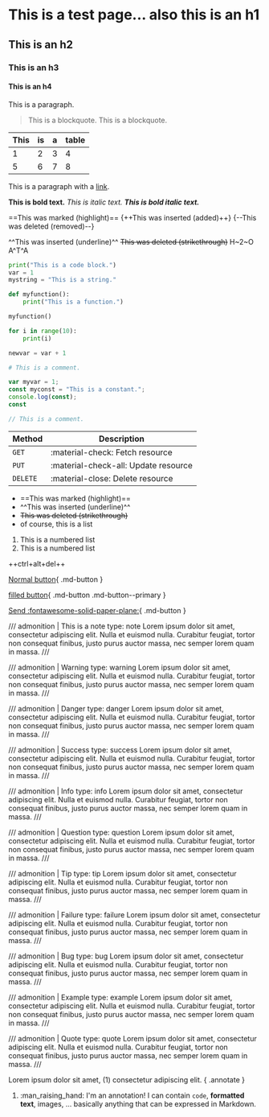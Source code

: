 # This is a test page... also this is an h1

## This is an h2

### This is an h3

#### This is an h4

This is a paragraph.

> This is a blockquote.
> This is a blockquote.

This | is   | a   | table
-----|------|-----|------
1    | 2    | 3   | 4
5    | 6    | 7   | 8

This is a paragraph with a [link](https://example.com).

**This is bold text.** *This is italic text.* ***This is bold italic text.***

==This was marked (highlight)==
{++This was inserted (added)++}
{--This was deleted (removed)--}

^^This was inserted (underline)^^
~~This was deleted (strikethrough)~~
H~2~O
A^T^A

```python
print("This is a code block.")
var = 1
mystring = "This is a string."

def myfunction():
    print("This is a function.")

myfunction()

for i in range(10):
    print(i)

newvar = var + 1

# This is a comment.

```

```javascript
var myvar = 1;
const myconst = "This is a constant.";
console.log(const);
const

// This is a comment.
```

| Method      | Description                          |
| ----------- | ------------------------------------ |
| `GET`       | :material-check:     Fetch resource  |
| `PUT`       | :material-check-all: Update resource |
| `DELETE`    | :material-close:     Delete resource |


- ==This was marked (highlight)==
- ^^This was inserted (underline)^^
- ~~This was deleted (strikethrough)~~
- of course, this is a list

1. This is a numbered list
2. This is a numbered list

++ctrl+alt+del++

[Normal button](#){ .md-button }

[filled button](#){ .md-button .md-button--primary }

[Send :fontawesome-solid-paper-plane:](#){ .md-button }


/// admonition | This is a note
    type: note
Lorem ipsum dolor sit amet, consectetur adipiscing elit. Nulla et euismod nulla. Curabitur feugiat, tortor non consequat finibus, justo purus auctor massa, nec semper lorem quam in massa.
///

/// admonition | Warning
    type: warning
Lorem ipsum dolor sit amet, consectetur adipiscing elit. Nulla et euismod nulla. Curabitur feugiat, tortor non consequat finibus, justo purus auctor massa, nec semper lorem quam in massa.
///

/// admonition | Danger
    type: danger
Lorem ipsum dolor sit amet, consectetur adipiscing elit. Nulla et euismod nulla. Curabitur feugiat, tortor non consequat finibus, justo purus auctor massa, nec semper lorem quam in massa.
///

/// admonition | Success
    type: success
Lorem ipsum dolor sit amet, consectetur adipiscing elit. Nulla et euismod nulla. Curabitur feugiat, tortor non consequat finibus, justo purus auctor massa, nec semper lorem quam in massa.
///

/// admonition | Info
    type: info
Lorem ipsum dolor sit amet, consectetur adipiscing elit. Nulla et euismod nulla. Curabitur feugiat, tortor non consequat finibus, justo purus auctor massa, nec semper lorem quam in massa.
///

/// admonition | Question
    type: question
Lorem ipsum dolor sit amet, consectetur adipiscing elit. Nulla et euismod nulla. Curabitur feugiat, tortor non consequat finibus, justo purus auctor massa, nec semper lorem quam in massa.
///

/// admonition | Tip
    type: tip
Lorem ipsum dolor sit amet, consectetur adipiscing elit. Nulla et euismod nulla. Curabitur feugiat, tortor non consequat finibus, justo purus auctor massa, nec semper lorem quam in massa.
///

/// admonition | Failure
    type: failure
Lorem ipsum dolor sit amet, consectetur adipiscing elit. Nulla et euismod nulla. Curabitur feugiat, tortor non consequat finibus, justo purus auctor massa, nec semper lorem quam in massa.
///

/// admonition | Bug
    type: bug
Lorem ipsum dolor sit amet, consectetur adipiscing elit. Nulla et euismod nulla. Curabitur feugiat, tortor non consequat finibus, justo purus auctor massa, nec semper lorem quam in massa.
///

/// admonition | Example
    type: example
Lorem ipsum dolor sit amet, consectetur adipiscing elit. Nulla et euismod nulla. Curabitur feugiat, tortor non consequat finibus, justo purus auctor massa, nec semper lorem quam in massa.
///

/// admonition | Quote
    type: quote
Lorem ipsum dolor sit amet, consectetur adipiscing elit. Nulla et euismod nulla. Curabitur feugiat, tortor non consequat finibus, justo purus auctor massa, nec semper lorem quam in massa.
///

Lorem ipsum dolor sit amet, (1) consectetur adipiscing elit.
{ .annotate }

1.  :man_raising_hand: I'm an annotation! I can contain `code`, __formatted
    text__, images, ... basically anything that can be expressed in Markdown.

